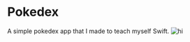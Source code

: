 # Pokedex
A simple pokedex app that I made to teach myself Swift.
![hi](https://drive.google.com/file/d/0B7QZ8jGiZC1aeG5YZmtrWU9SUGF3b2Q3eTliU0hFNmtuN3VZ/view?usp=sharing)

